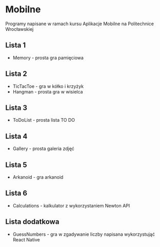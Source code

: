 # Mobilne

Programy napisane w ramach kursu Aplikacje Mobilne na Politechnice Wrocławskiej

## Lista 1
* Memory - prosta gra pamięciowa

## Lista 2 
* TicTacToe - gra w kółko i krzyżyk
* Hangman - prosta gra w  wisielca

## Lista 3
* ToDoList - prosta lista TO DO

## Lista 4
* Gallery - prosta galeria zdjęć

## Lista 5
* Arkanoid - gra arkanoid

## Lista 6
* Calculations - kalkulator z wykorzystaniem Newton API

## Lista dodatkowa
* GuessNumbers - gra w zgadywanie liczby napisana wykorzystująć React Native
